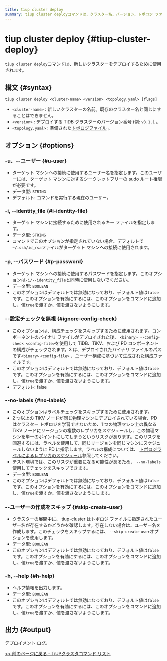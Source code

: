 ```yaml
---
title: tiup cluster deploy
summary: tiup cluster deployコマンドは、クラスター名、バージョン、トポロジ ファイルなどの指定されたオプションを使用して新しいクラスターをデプロイするために使用されます。追加のオプションには、ユーザー、ID ファイル、パスワード、構成チェックの無視、ラベルのスキップ、ユーザーの作成のスキップ、ヘルプなどがあります。出力はデプロイメント ログです。
---
```


# tiup cluster deploy {#tiup-cluster-deploy}

`tiup cluster deploy`コマンドは、新しいクラスターをデプロイするために使用されます。

## 構文 {#syntax}

```shell
tiup cluster deploy <cluster-name> <version> <topology.yaml> [flags]
```

-   `<cluster-name>` : 新しいクラスターの名前。既存のクラスター名と同じにすることはできません。
-   `<version>` : デプロイする TiDB クラスターのバージョン番号 (例: `v8.1.1` 。
-   `<topology.yaml>` : 準備された[トポロジファイル](/tiup/tiup-cluster-topology-reference.md) 。

## オプション {#options}

### -u、--ユーザー {#u-user}

-   ターゲット マシンへの接続に使用するユーザー名を指定します。このユーザーには、ターゲット マシンに対するシークレットフリーの sudo ルート権限が必要です。
-   データ型: `STRING`
-   デフォルト: コマンドを実行する現在のユーザー。

### -i, --identity_file {#i-identity-file}

-   ターゲット マシンに接続するために使用されるキー ファイルを指定します。
-   データ型: `STRING`
-   コマンドでこのオプションが指定されていない場合、デフォルトで`~/.ssh/id_rsa`ファイルがターゲット マシンへの接続に使用されます。

### -p, --パスワード {#p-password}

-   ターゲット マシンへの接続に使用するパスワードを指定します。このオプションは`-i/--identity_file`と同時に使用しないでください。
-   データ型: `BOOLEAN`
-   このオプションはデフォルトでは無効になっており、デフォルト値は`false`です。このオプションを有効にするには、このオプションをコマンドに追加し、値`true`を渡すか、値を渡さないようにします。

### --設定チェックを無視 {#ignore-config-check}

-   このオプションは、構成チェックをスキップするために使用されます。コンポーネントのバイナリ ファイルがデプロイされた後、 `<binary> --config-check <config-file>`を使用して TiDB、TiKV、および PD コンポーネントの構成がチェックされます。3 は、デプロイされたバイナリ ファイルのパスです`<binary>` `<config-file>` 、ユーザー構成に基づいて生成された構成ファイルです。
-   このオプションはデフォルトでは無効になっており、デフォルト値は`false`です。このオプションを有効にするには、このオプションをコマンドに追加し、値`true`を渡すか、値を渡さないようにします。
-   デフォルト: false

### --no-labels {#no-labels}

-   このオプションはラベルチェックをスキップするために使用されます。
-   2 つ以上の TiKV ノードが同じ物理マシンにデプロイされている場合、PD はクラスター トポロジを学習できないため、1 つの物理マシン上の異なる TiKV ノードにリージョンの複数のレプリカをスケジュールし、この物理マシンを単一のポイントにしてしまうというリスクがあります。このリスクを回避するには、ラベルを使用して、同じリージョンを同じマシンにスケジュールしないように PD に指示します。ラベルの構成については、 [トポロジラベルによるレプリカのスケジュール](/schedule-replicas-by-topology-labels.md)参照してください。
-   テスト環境では、このリスクが重要になる可能性があるため、 `--no-labels`使用してチェックをスキップできます。
-   データ型: `BOOLEAN`
-   このオプションはデフォルトでは無効になっており、デフォルト値は`false`です。このオプションを有効にするには、このオプションをコマンドに追加し、値`true`を渡すか、値を渡さないようにします。

### --ユーザーの作成をスキップ {#skip-create-user}

-   クラスターの展開中に、 tiup-cluster はトポロジ ファイルに指定されたユーザー名が存在するかどうかを確認します。存在しない場合は、ユーザー名を作成します。このチェックをスキップするには、 `--skip-create-user`オプションを使用します。
-   データ型: `BOOLEAN`
-   このオプションはデフォルトでは無効になっており、デフォルト値は`false`です。このオプションを有効にするには、このオプションをコマンドに追加し、値`true`を渡すか、値を渡さないようにします。

### -h, --help {#h-help}

-   ヘルプ情報を出力します。
-   データ型: `BOOLEAN`
-   このオプションはデフォルトでは無効になっており、デフォルト値は`false`です。このオプションを有効にするには、このオプションをコマンドに追加し、値`true`を渡すか、値を渡さないようにします。

## 出力 {#output}

デプロイメント ログ。

[&lt;&lt; 前のページに戻る - TiUPクラスタコマンド リスト](/tiup/tiup-component-cluster.md#command-list)
